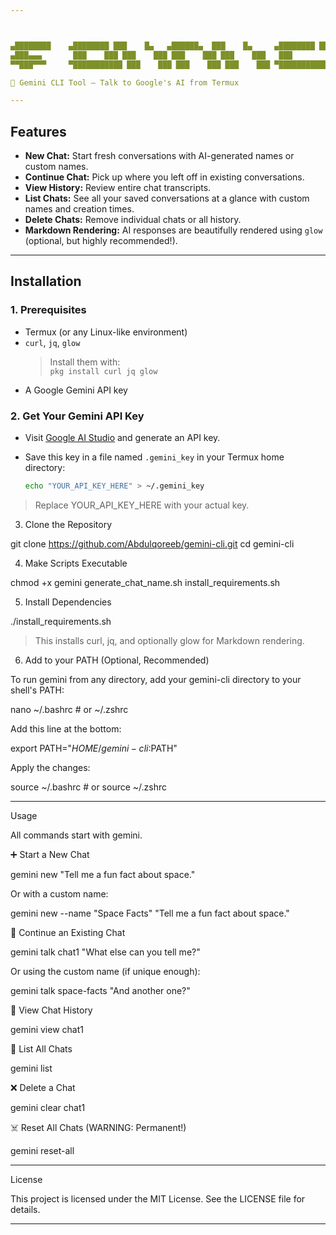 ```yaml
---



▄████████    ▄████████ ███    █▄   ▄██████▄  ███    █▄     ▄████████ ███    ███   ███    ███ ███    ███ ███    ███ ███    ███   ███    ███ ███    █▀    ███    ███ ███    ███ ███    ███ ███    ███   ███    █▀
▄███▄▄▄       ███    ███ ███    ███ ███    ███ ███    ███   ███
▀▀███▀▀▀     ▀███████████ ███    ███ ███    ███ ███    ███ ▀███████████ ███          ███    ███ ███    ███ ███    ███ ███    ███          ███ ███          ███    ███ ███    ███ ███    ███ ███    ███    ▄█    ███ ███          ███    █▀  ████████▀   ▀██████▀  ████████▀   ▄████████▀

🔮 Gemini CLI Tool — Talk to Google's AI from Termux

---
```


## Features

- **New Chat:** Start fresh conversations with AI-generated names or custom names.  
- **Continue Chat:** Pick up where you left off in existing conversations.  
- **View History:** Review entire chat transcripts.  
- **List Chats:** See all your saved conversations at a glance with custom names and creation times.  
- **Delete Chats:** Remove individual chats or all history.  
- **Markdown Rendering:** AI responses are beautifully rendered using `glow` (optional, but highly recommended!).

---

## Installation

### 1. **Prerequisites**
- Termux (or any Linux-like environment)  
- `curl`, `jq`, `glow`  
  > Install them with:  
  > `pkg install curl jq glow`  
- A Google Gemini API key

### 2. **Get Your Gemini API Key**
- Visit [Google AI Studio](https://aistudio.google.com/app/apikey) and generate an API key.  
- Save this key in a file named `.gemini_key` in your Termux home directory:

  ```bash
  echo "YOUR_API_KEY_HERE" > ~/.gemini_key

> Replace YOUR_API_KEY_HERE with your actual key.



3. Clone the Repository

git clone https://github.com/Abdulqoreeb/gemini-cli.git
cd gemini-cli

4. Make Scripts Executable

chmod +x gemini generate_chat_name.sh install_requirements.sh

5. Install Dependencies

./install_requirements.sh

> This installs curl, jq, and optionally glow for Markdown rendering.



6. Add to your PATH (Optional, Recommended)

To run gemini from any directory, add your gemini-cli directory to your shell's PATH:

nano ~/.bashrc  # or ~/.zshrc

Add this line at the bottom:

export PATH="$HOME/gemini-cli:$PATH"

Apply the changes:

source ~/.bashrc  # or source ~/.zshrc


---

Usage

All commands start with gemini.

➕ Start a New Chat

gemini new "Tell me a fun fact about space."

Or with a custom name:

gemini new --name "Space Facts" "Tell me a fun fact about space."

🔄 Continue an Existing Chat

gemini talk chat1 "What else can you tell me?"

Or using the custom name (if unique enough):

gemini talk space-facts "And another one?"

📜 View Chat History

gemini view chat1

📂 List All Chats

gemini list

❌ Delete a Chat

gemini clear chat1

☠️ Reset All Chats (WARNING: Permanent!)

gemini reset-all


---

License

This project is licensed under the MIT License. See the LICENSE file for details.

---
